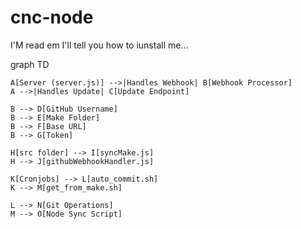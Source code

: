 # cnc-node

I'M read em I'll tell you how to iunstall me... 

graph TD

    A[Server (server.js)] -->|Handles Webhook| B[Webhook Processor]
    A -->|Handles Update| C[Update Endpoint]
    
    B --> D[GitHub Username]
    B --> E[Make Folder]
    B --> F[Base URL]
    B --> G[Token]
    
    H[src folder] --> I[syncMake.js]
    H --> J[githubWebhookHandler.js]
    
    K[Cronjobs] --> L[auto_commit.sh]
    K --> M[get_from_make.sh]

    L --> N[Git Operations]
    M --> O[Node Sync Script]
